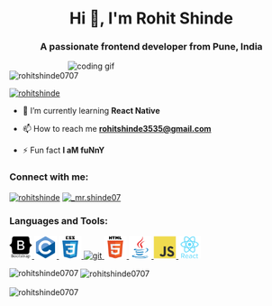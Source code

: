 <h1 align="center">Hi 👋, I'm Rohit Shinde</h1>
<h3 align="center">A passionate frontend developer from Pune, India</h3>
<img align="right" alt="coding gif" width="400" src="https://camo.githubusercontent.com/5ddf73ad3a205111cf8c686f687fc216c2946a75005718c8da5b837ad9de78c9/68747470733a2f2f7468756d62732e6766796361742e636f6d2f4576696c4e657874446576696c666973682d736d616c6c2e676966">

<p align="left"> <img src="https://komarev.com/ghpvc/?username=rohitshinde0707&label=Profile%20views&color=0e75b6&style=flat" alt="rohitshinde0707" /> </p>

<p align="left"> <a href="https://twitter.com/Rohit_SHINDE07" target="blank"><img src="https://img.shields.io/twitter/follow/rohitshinde?logo=twitter&style=for-the-badge" alt="rohitshinde" /></a> </p>

- 🌱 I’m currently learning **React Native**

- 📫 How to reach me **rohitshinde3535@gmail.com**

- ⚡ Fun fact **I aM fuNnY**

<h3 align="left">Connect with me:</h3>
<p align="left">
<a href="https://twitter.com/Rohit_SHINDE07" target="blank"><img align="center" src="https://raw.githubusercontent.com/rahuldkjain/github-profile-readme-generator/master/src/images/icons/Social/twitter.svg" alt="rohitshinde" height="30" width="40" /></a>
<a href="https://instagram.com/_mr.shinde07" target="blank"><img align="center" src="https://raw.githubusercontent.com/rahuldkjain/github-profile-readme-generator/master/src/images/icons/Social/instagram.svg" alt="_mr.shinde07" height="30" width="40" /></a>
</p>

<h3 align="left">Languages and Tools:</h3>
<p align="left"> <a href="https://getbootstrap.com" target="_blank" rel="noreferrer"> <img src="https://raw.githubusercontent.com/devicons/devicon/master/icons/bootstrap/bootstrap-plain-wordmark.svg" alt="bootstrap" width="40" height="40"/> </a> <a href="https://www.cprogramming.com/" target="_blank" rel="noreferrer"> <img src="https://raw.githubusercontent.com/devicons/devicon/master/icons/c/c-original.svg" alt="c" width="40" height="40"/> </a> <a href="https://www.w3schools.com/css/" target="_blank" rel="noreferrer"> <img src="https://raw.githubusercontent.com/devicons/devicon/master/icons/css3/css3-original-wordmark.svg" alt="css3" width="40" height="40"/> </a> <a href="https://git-scm.com/" target="_blank" rel="noreferrer"> <img src="https://www.vectorlogo.zone/logos/git-scm/git-scm-icon.svg" alt="git" width="40" height="40"/> </a> <a href="https://www.w3.org/html/" target="_blank" rel="noreferrer"> <img src="https://raw.githubusercontent.com/devicons/devicon/master/icons/html5/html5-original-wordmark.svg" alt="html5" width="40" height="40"/> </a> <a href="https://www.java.com" target="_blank" rel="noreferrer"> <img src="https://raw.githubusercontent.com/devicons/devicon/master/icons/java/java-original.svg" alt="java" width="40" height="40"/> </a> <a href="https://developer.mozilla.org/en-US/docs/Web/JavaScript" target="_blank" rel="noreferrer"> <img src="https://raw.githubusercontent.com/devicons/devicon/master/icons/javascript/javascript-original.svg" alt="javascript" width="40" height="40"/> </a> <a href="https://reactjs.org/" target="_blank" rel="noreferrer"> <img src="https://raw.githubusercontent.com/devicons/devicon/master/icons/react/react-original-wordmark.svg" alt="react" width="40" height="40"/> </a> </p>

<p><img align="left" src="https://github-readme-stats.vercel.app/api/top-langs?username=rohitshinde0707&show_icons=true&locale=en&layout=compact" alt="rohitshinde0707" /></p>

<p>&nbsp;<img align="center" src="https://github-readme-stats.vercel.app/api?username=rohitshinde0707&show_icons=true&locale=en" alt="rohitshinde0707" /></p>

<p><img align="center" src="https://github-readme-streak-stats.herokuapp.com/?user=rohitshinde0707&" alt="rohitshinde0707" /></p>

